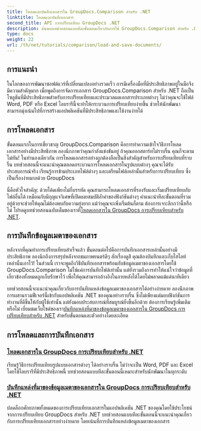```yaml
---
title: โหลดและบันทึกเอกสารใน GroupDocs.Comparison สำหรับ .NET
linktitle: โหลดและบันทึกเอกสาร
second_title: API การเปรียบเทียบ GroupDocs .NET
description: ค้นพบบทช่วยสอนแบบทีละขั้นตอนเกี่ยวกับการใช้ GroupDocs.Comparison สำหรับ .NET เพื่อโหลดและบันทึกเอกสารอย่างมีประสิทธิภาพ เหมาะสำหรับนักพัฒนาที่ต้องการปรับปรุงการเปรียบเทียบเอกสาร
type: docs
weight: 22
url: /th/net/tutorials/comparison/load-and-save-documents/
---
```

## การแนะนำ

ในโลกของการพัฒนาซอฟต์แวร์ที่เปลี่ยนแปลงอย่างรวดเร็ว การมีเครื่องมือที่มีประสิทธิภาพอยู่ในมือจึงมีความสำคัญมาก เมื่อพูดถึงการจัดการเอกสาร GroupDocs.Comparison สำหรับ .NET ถือเป็นโซลูชันที่มีประสิทธิภาพสำหรับการเปรียบเทียบและประมวลผลเอกสารประเภทต่างๆ ไม่ว่าคุณจะใช้ไฟล์ Word, PDF หรือ Excel ไลบรารีนี้จะทำให้กระบวนการเปรียบเทียบง่ายขึ้น ช่วยให้นักพัฒนาสามารถมุ่งเน้นไปที่การสร้างแอปพลิเคชันที่มีประสิทธิภาพและใช้งานง่ายได้

## การโหลดเอกสาร

ขั้นตอนแรกในการเชี่ยวชาญ GroupDocs.Comparison คือการทำความเข้าใจวิธีการโหลดเอกสารอย่างมีประสิทธิภาพ ลองนึกภาพว่าคุณกำลังแข่งขันอยู่ ถ้าคุณออกสตาร์ทไม่ราบรื่น คุณก็จะตามไม่ทัน! ในทำนองเดียวกัน การโหลดเอกสารอย่างถูกต้องถือเป็นสิ่งสำคัญสำหรับการเปรียบเทียบที่ราบรื่น บทช่วยสอนนี้จะแนะนำคุณตลอดกระบวนการโหลดเอกสารในรูปแบบต่างๆ คุณจะได้รับประสบการณ์จริง เรียนรู้การข้ามประเภทไฟล์ต่างๆ และเตรียมไฟล์เหล่านั้นสำหรับการเปรียบเทียบ ซึ่งเป็นเรื่องง่ายมากด้วย GroupDocs

 นี่คือหัวใจสำคัญ: ด้วยโค้ดเพียงไม่กี่บรรทัด คุณสามารถโหลดเอกสารที่รองรับและเริ่มเปรียบเทียบกับไฟล์อื่นได้ เหมือนกับมีกุญแจวิเศษที่เปิดเผยสมบัติล้ำค่าของฟังก์ชันต่างๆ คำแนะนำทีละขั้นตอนที่รวมอยู่ด้วยจะช่วยให้คุณไม่ต้องพบกับความยุ่งยาก แม้ว่าคุณจะเพิ่งเริ่มต้นก็ตาม ต้องการเจาะลึกกว่านี้หรือไม่ โปรดดูบทช่วยสอนฉบับเต็มของเราที่[โหลดเอกสารใน GroupDocs การเปรียบเทียบสำหรับ .NET](./load-documents/).

## การบันทึกข้อมูลเมตาของเอกสาร

หลังจากที่คุณทำการเปรียบเทียบสำเร็จแล้ว ขั้นตอนต่อไปคือการบันทึกเอกสารเหล่านั้นอย่างมีประสิทธิภาพ ลองนึกถึงการสรุปหลังจากชมภาพยนตร์ดีๆ สักเรื่องดูสิ คุณต้องบันทึกและเก็บไฮไลท์เหล่านั้นเอาไว้! ในส่วนนี้ เราจะพูดถึงวิธีบันทึกเอกสารพร้อมกับข้อมูลเมตาของเอกสารโดยใช้ GroupDocs.Comparison ไม่ใช่แค่การบันทึกไฟล์เท่านั้น แต่ยังรวมถึงการทำให้แน่ใจว่าข้อมูลที่เกี่ยวข้องทั้งหมดถูกเก็บรักษาไว้ เพื่อให้คุณสามารถอ้างอิงในภายหลังได้โดยไม่พลาดแม้แต่นาทีเดียว

 บทช่วยสอนนี้จะแนะนำคุณเกี่ยวกับการบันทึกแหล่งข้อมูลเมตาของเอกสารได้อย่างง่ายดาย ลองนึกภาพการผสานรวมฟีเจอร์นี้เข้ากับแอปพลิเคชัน .NET ของคุณอย่างราบรื่น ซึ่งไม่เพียงแต่มอบฟังก์ชันการทำงานที่ดีขึ้นให้กับผู้ใช้เท่านั้น แต่ยังมอบประสบการณ์ที่สมบูรณ์ยิ่งขึ้นอีกด้วย ต้องการเรียนรู้เพิ่มเติมหรือไม่ เยี่ยมชมเว็บไซต์ของเรา[บันทึกแหล่งที่มาของข้อมูลเมตาของเอกสารใน GroupDocs การเปรียบเทียบสำหรับ .NET](./save-documents-metadata-source/) สำหรับขั้นตอนและตัวอย่างโดยละเอียด

## การโหลดและการบันทึกเอกสาร
### [โหลดเอกสารใน GroupDocs การเปรียบเทียบสำหรับ .NET](./load-documents/)
เรียนรู้วิธีการเปรียบเทียบรูปแบบเอกสารต่างๆ ได้อย่างราบรื่น ไม่ว่าจะเป็น Word, PDF และ Excel โดยใช้ไลบรารีที่มีประสิทธิภาพนี้ บทช่วยสอนแบบทีละขั้นตอนนี้เหมาะสำหรับนักพัฒนาในทุกระดับ
### [บันทึกแหล่งที่มาของข้อมูลเมตาของเอกสารใน GroupDocs การเปรียบเทียบสำหรับ .NET](./save-documents-metadata-source/)
ปลดล็อกศักยภาพทั้งหมดของการเปรียบเทียบเอกสารในแอปพลิเคชัน .NET ของคุณโดยใช้ประโยชน์จากการเปรียบเทียบ GroupDocs สำหรับ .NET บทช่วยสอนแบบทีละขั้นตอนนี้จะแนะนำคุณเกี่ยวกับการเปรียบเทียบเอกสารอย่างง่ายดาย โดยเน้นที่การบันทึกแหล่งข้อมูลเมตาของเอกสาร
